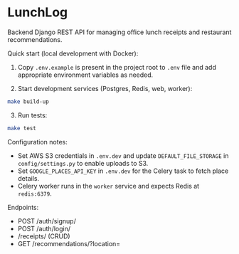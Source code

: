 # LunchLog

Backend Django REST API for managing office lunch receipts and restaurant recommendations.


Quick start (local development with Docker):

1. Copy `.env.example` is present in the project root to `.env` file and add appropriate environment variables as needed.

2. Start development services (Postgres, Redis, web, worker):

```bash
make build-up
```

3. Run tests:

```bash
make test
```

Configuration notes:
- Set AWS S3 credentials in `.env.dev` and update `DEFAULT_FILE_STORAGE` in `config/settings.py` to enable uploads to S3.
- Set `GOOGLE_PLACES_API_KEY` in `.env.dev` for the Celery task to fetch place details.
- Celery worker runs in the `worker` service and expects Redis at `redis:6379`.

Endpoints:
- POST /auth/signup/
- POST /auth/login/
- /receipts/ (CRUD)
- GET /recommendations/?location=<city>
